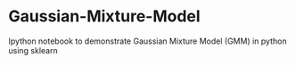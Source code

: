 # Gaussian-Mixture-Model
Ipython notebook to demonstrate Gaussian Mixture Model (GMM) in python using sklearn
